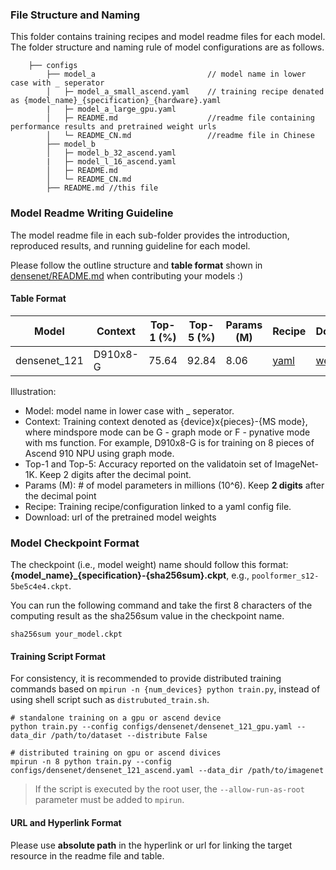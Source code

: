 ### File Structure and Naming
This folder contains training recipes and model readme files for each model. The folder structure and naming rule of model configurations are as follows.


```
    ├── configs
        ├── model_a                         // model name in lower case with _ seperator
        │   ├─ model_a_small_ascend.yaml    // training recipe denated as {model_name}_{specification}_{hardware}.yaml
        |   ├─ model_a_large_gpu.yaml
        │   ├─ README.md                    //readme file containing performance results and pretrained weight urls
        │   └─ README_CN.md                 //readme file in Chinese
        ├── model_b
        │   ├─ model_b_32_ascend.yaml
        |   ├─ model_l_16_ascend.yaml
        │   ├─ README.md
        │   └─ README_CN.md
        ├── README.md //this file
```

### Model Readme Writing Guideline
The model readme file in each sub-folder provides the introduction, reproduced results, and running guideline for each model.

Please follow the outline structure and **table format** shown in [densenet/README.md](https://github.com/mindspore-lab/mindcv/blob/main/configs/densenet/README.md) when contributing your models :)

#### Table Format

<div align="center">

| Model        | Context  | Top-1 (%) | Top-5 (%) | Params (M) | Recipe                                                                                              | Download                                                                                           |
|--------------|----------|-----------|-----------|------------|-----------------------------------------------------------------------------------------------------|----------------------------------------------------------------------------------------------------|
| densenet_121 | D910x8-G | 75.64     | 92.84     | 8.06       | [yaml](https://github.com/mindspore-lab/mindcv/blob/main/configs/densenet/densenet_121_ascend.yaml) | [weights](https://download.mindspore.cn/toolkits/mindcv/densenet/densenet121-120_5004_Ascend.ckpt) |

</div>

Illustration:
- Model: model name in lower case with _ seperator.
- Context: Training context denoted as {device}x{pieces}-{MS mode}, where mindspore mode can be G - graph mode or F - pynative mode with ms function. For example, D910x8-G is for training on 8 pieces of Ascend 910 NPU using graph mode.
- Top-1 and Top-5: Accuracy reported on the validatoin set of ImageNet-1K. Keep 2 digits after the decimal point.
- Params (M): # of model parameters in millions (10^6). Keep **2 digits** after the decimal point
- Recipe: Training recipe/configuration linked to a yaml config file.
- Download: url of the pretrained model weights

### Model Checkpoint Format
 The checkpoint (i.e., model weight) name should follow this format:  **{model_name}_{specification}-{sha256sum}.ckpt**, e.g., `poolformer_s12-5be5c4e4.ckpt`.

 You can run the following command and take the first 8 characters of the computing result as the sha256sum value in the checkpoint name.

 ```shell
 sha256sum your_model.ckpt
 ```


#### Training Script Format

For consistency, it is recommended to provide distributed training commands based on `mpirun -n {num_devices} python train.py`, instead of using shell script such as `distrubuted_train.sh`.

  ```shell
  # standalone training on a gpu or ascend device
  python train.py --config configs/densenet/densenet_121_gpu.yaml --data_dir /path/to/dataset --distribute False

  # distributed training on gpu or ascend divices
  mpirun -n 8 python train.py --config configs/densenet/densenet_121_ascend.yaml --data_dir /path/to/imagenet

  ```
  > If the script is executed by the root user, the `--allow-run-as-root` parameter must be added to `mpirun`.

#### URL and Hyperlink Format
Please use **absolute path** in the hyperlink or url for linking the target resource in the readme file and table.

